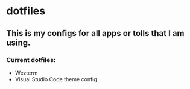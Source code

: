 # dotfiles

## This is my configs for all apps or tolls that I am using.

### Current dotfiles:
- Wezterm
- Visual Studio Code theme config
